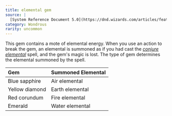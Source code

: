 ```yaml
---
title: elemental gem
source: |
  [System Reference Document 5.0](https://dnd.wizards.com/articles/features/systems-reference-document-srd)
category: Wondrous
rarity: uncommon
---
```


This gem contains a mote of elemental energy. When you use an action to break the gem, an elemental is summoned as if you had cast the [*conjure elemental*](/spells/conjure-elemental/) spell, and the gem's magic is lost. The type of gem determines the elemental summoned by the spell.

| Gem            | Summoned Elemental |
|:---------------|:-------------------|
| Blue sapphire  | Air elemental      |
| Yellow diamond | Earth elemental    |
| Red corundum   | Fire elemental     |
| Emerald        | Water elemental    |
